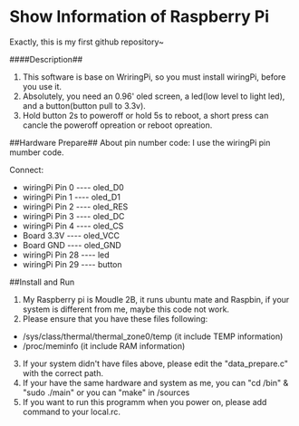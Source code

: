 # Show Information of Raspberry Pi #
Exactly, this is my first github repository~

####Description##
1. This software is base on WriringPi, so you must install wiringPi, before you use it.
2. Absolutely, you need an 0.96' oled screen, a led(low level to light led), and a button(button pull to 3.3v).
3. Hold button 2s to poweroff or hold 5s to reboot, a short press can cancle the poweroff opreation or reboot opreation. 

##Hardware Prepare##
About pin number code: I use the wiringPi pin mumber code. 

Connect:
* wiringPi Pin 0  ----  oled_D0 
* wiringPi Pin 1  ----  oled_D1 
* wiringPi Pin 2  ----  oled_RES 
* wiringPi Pin 3  ----  oled_DC 
* wiringPi Pin 4  ----  oled_CS
* Board 3.3V      ----  oled_VCC
* Board GND       ----  oled_GND
* wiringPi Pin 28 ----  led
* wiringPi Pin 29 ----  button

##Install and Run
1. My Raspberry pi is Moudle 2B, it runs ubuntu mate and Raspbin, if your system is different from me, maybe this code  not work.
2. Please ensure that you have these files following: 
* /sys/class/thermal/thermal_zone0/temp  (it include TEMP information)
* /proc/meminfo  (it include RAM information)
3. If your system didn't have files above, please edit the "data_prepare.c" with the correct path.
4. If your have the same hardware and system as me, you can "cd /bin" & "sudo ./main" or you can "make" in /sources
5. If you want to run this programm when you power on, please add command to your local.rc.




